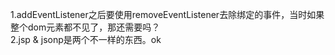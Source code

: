 1.addEventListener之后要使用removeEventListener去除绑定的事件，当时如果整个dom元素都不见了，那还需要吗？    
2.jsp & jsonp是两个不一样的东西。ok